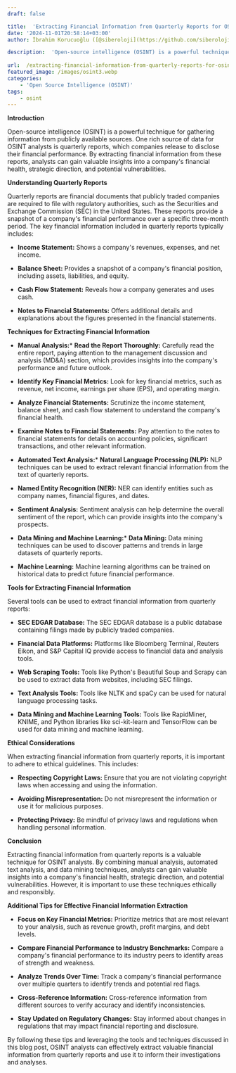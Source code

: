 ```yaml
---
draft: false

title:  'Extracting Financial Information from Quarterly Reports for OSINT'
date: '2024-11-01T20:58:14+03:00'
author: İbrahim Korucuoğlu ([@siberoloji](https://github.com/siberoloji))

description:  'Open-source intelligence (OSINT) is a powerful technique for gathering information from publicly available sources. One rich source of data for OSINT analysts is quarterly reports, which companies release to disclose their financial performance.' 
 
url:  /extracting-financial-information-from-quarterly-reports-for-osint/
featured_image: /images/osint3.webp
categories:
    - 'Open Source Intelligence (OSINT)'
tags:
    - osint
---
```



**Introduction**



Open-source intelligence (OSINT) is a powerful technique for gathering information from publicly available sources. One rich source of data for OSINT analysts is quarterly reports, which companies release to disclose their financial performance. By extracting financial information from these reports, analysts can gain valuable insights into a company's financial health, strategic direction, and potential vulnerabilities.



**Understanding Quarterly Reports**



Quarterly reports are financial documents that publicly traded companies are required to file with regulatory authorities, such as the Securities and Exchange Commission (SEC) in the United States. These reports provide a snapshot of a company's financial performance over a specific three-month period. The key financial information included in quarterly reports typically includes:


* **Income Statement:** Shows a company's revenues, expenses, and net income.

* **Balance Sheet:** Provides a snapshot of a company's financial position, including assets, liabilities, and equity.

* **Cash Flow Statement:** Reveals how a company generates and uses cash.

* **Notes to Financial Statements:** Offers additional details and explanations about the figures presented in the financial statements.




**Techniques for Extracting Financial Information**


* **Manual Analysis:*** **Read the Report Thoroughly:** Carefully read the entire report, paying attention to the management discussion and analysis (MD&amp;A) section, which provides insights into the company's performance and future outlook.

* **Identify Key Financial Metrics:** Look for key financial metrics, such as revenue, net income, earnings per share (EPS), and operating margin.

* **Analyze Financial Statements:** Scrutinize the income statement, balance sheet, and cash flow statement to understand the company's financial health.

* **Examine Notes to Financial Statements:** Pay attention to the notes to financial statements for details on accounting policies, significant transactions, and other relevant information.



* **Automated Text Analysis:*** **Natural Language Processing (NLP):** NLP techniques can be used to extract relevant financial information from the text of quarterly reports.

* **Named Entity Recognition (NER):** NER can identify entities such as company names, financial figures, and dates.

* **Sentiment Analysis:** Sentiment analysis can help determine the overall sentiment of the report, which can provide insights into the company's prospects.



* **Data Mining and Machine Learning:*** **Data Mining:** Data mining techniques can be used to discover patterns and trends in large datasets of quarterly reports.

* **Machine Learning:** Machine learning algorithms can be trained on historical data to predict future financial performance.






**Tools for Extracting Financial Information**



Several tools can be used to extract financial information from quarterly reports:


* **SEC EDGAR Database:** The SEC EDGAR database is a public database containing filings made by publicly traded companies.

* **Financial Data Platforms:** Platforms like Bloomberg Terminal, Reuters Eikon, and S&amp;P Capital IQ provide access to financial data and analysis tools.

* **Web Scraping Tools:** Tools like Python's Beautiful Soup and Scrapy can be used to extract data from websites, including SEC filings.

* **Text Analysis Tools:** Tools like NLTK and spaCy can be used for natural language processing tasks.

* **Data Mining and Machine Learning Tools:** Tools like RapidMiner, KNIME, and Python libraries like sci-kit-learn and TensorFlow can be used for data mining and machine learning.




**Ethical Considerations**



When extracting financial information from quarterly reports, it is important to adhere to ethical guidelines. This includes:


* **Respecting Copyright Laws:** Ensure that you are not violating copyright laws when accessing and using the information.

* **Avoiding Misrepresentation:** Do not misrepresent the information or use it for malicious purposes.

* **Protecting Privacy:** Be mindful of privacy laws and regulations when handling personal information.




**Conclusion**



Extracting financial information from quarterly reports is a valuable technique for OSINT analysts. By combining manual analysis, automated text analysis, and data mining techniques, analysts can gain valuable insights into a company's financial health, strategic direction, and potential vulnerabilities. However, it is important to use these techniques ethically and responsibly.



**Additional Tips for Effective Financial Information Extraction**


* **Focus on Key Financial Metrics:** Prioritize metrics that are most relevant to your analysis, such as revenue growth, profit margins, and debt levels.

* **Compare Financial Performance to Industry Benchmarks:** Compare a company's financial performance to its industry peers to identify areas of strength and weakness.

* **Analyze Trends Over Time:** Track a company's financial performance over multiple quarters to identify trends and potential red flags.

* **Cross-Reference Information:** Cross-reference information from different sources to verify accuracy and identify inconsistencies.

* **Stay Updated on Regulatory Changes:** Stay informed about changes in regulations that may impact financial reporting and disclosure.




By following these tips and leveraging the tools and techniques discussed in this blog post, OSINT analysts can effectively extract valuable financial information from quarterly reports and use it to inform their investigations and analyses.
